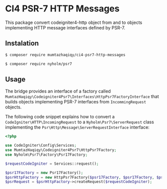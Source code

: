 # CI4 PSR-7 HTTP Messages
This package convert codeigniter4-http object from and to objects implementing HTTP message interfaces defined by PSR-7.

## Instalation

```sh
$ composer require mumtazhaqiqy/ci4-psr7-http-messages

$ composer require nyholm/psr7
```

## Usage

The bridge provides an interface of a factory called
``MumtazHaqiqy\Codeigniter4Psr7\Interfaces\HttpPsr7FactoryInterface``
that builds objects implementing PSR-7 interfaces from ``IncommingRequest`` objects.

The following code snippet explains how to convert a ``CodeIgniter\HTTP\IncomingRequest``
to a ``Nyholm\Psr7\ServerRequest`` class implementing the
``Psr\Http\Message\ServerRequestInterface`` interface:

```php
<?php

use CodeIgniter\Config\Services;
use MumtazHaqiqy\Codeigniter4Psr7\HttpPsr7Factory;
use Nyholm\Psr7\Factory\Psr17Factory;

$requestCodeIgniter = Services::request();

$psr17Factory = new Psr17Factory(); 
$psrHttpFactory = new HttpPsr7Factory($psr17Factory, $psr17Factory, $psr17Factory, $psr17Factory);
$psrRequest = $psrHttpFactory->createRequest($requestCodeIgniter);
```
